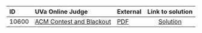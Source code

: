 | ID | UVa Online Judge | External | Link to solution |
|:---|:---|:---|:---:|
| 10600 | [ACM Contest and Blackout](https://onlinejudge.org/index.php?option=com_onlinejudge&Itemid=8&page=show_problem&problem=1541) | [PDF](https://onlinejudge.org/external/106/10600.pdf) | [Solution](https%3A//github.com/versenyi98/programming-contests/tree/master/UVa%20Online%20Judge/10600%2520-%2520ACM%2520Contest%2520and%2520Blackout)|

